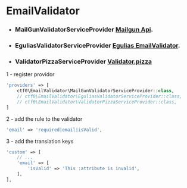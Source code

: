 # EmailValidator
- ### MailGunValidatorServiceProvider [Mailgun Api](http://documentation.mailgun.com/api-email-validation).

- ### EguliasValidatorServiceProvider [Egulias EmailValidator](https://github.com/egulias/EmailValidator).

- ### ValidatorPizzaServiceProvider [Validator.pizza](https://www.validator.pizza)

1 - register providor

```php
'providers' => [
    ctf0\EmailValidator\MailGunValidatorServiceProvider::class,
    // ctf0\EmailValidator\EguliasValidatorServiceProvider::class,
    // ctf0\EmailValidator\ValidatorPizzaServiceProvider::class,
]
```

2 - add the rule to the validator

```php
'email' => 'required|email|isValid',
```

3 - add the translation keys

```php
'custom' => [
    // ...
    'email' => [
        'isValid' => 'This :attribute is invalid',
    ],
],
```
